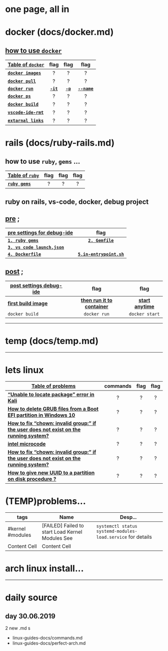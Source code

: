 # one page, all in

# docker (docs/docker.md)

## **[how to use `docker`](docs/docker.md#how-to-use-docker)** 

|  **[Table of `docker`](docs/docker.md#how-to-use-docker)**  | flag | flag | flag |
| --- | :---: | :---: | :---: |
**[`docker images`](docs/docker.md#docker-images)**  | ? | ? | ?
**[`docker pull`](docs/docker.md#docker-pull)**  | ? | ? | ?
**[`docker run`](docs/docker.md#docker-run)**  | **[`-it`](docs/docker.md#-it)**  | **[`-p`](docs/docker.md#-p)**  | **[`--name`](docs/docker.md#--name)**  
**[`docker ps`](docs/docker.md#docker-ps)**  | ? | ? | ?
**[`docker build`](docs/docker.md#docker-build)**  | ? | ? | ?
**[`vscode-ide-rmt`](docs/sample-settings-for-vscode-v2/rails-vscode-v2.md#visual-code-launch-settings)**  | ? | ? | ?
**[`extarnal links`](docs/docker.md#extarnal-links)**  | ? | ? | ?

# rails (docs/ruby-rails.md)

## how to use `ruby`, `gems` ... 

|  **[Table of `ruby`](docs/ruby-rails.md#how-to-use-ruby-gems-)**  | flag | flag | flag |
| --- | :---: | :---: | :---: |
  **[`ruby gems`](docs/ruby-rails.md#gems)**  | ? | ? | ?

## ruby on rails, vs-code, docker, debug project

## **[pre](docs/ruby-rails.md#gems)** ;

|  **[pre settings for debug-ide](docs/ruby-rails.md##project-requirements)**  | flag |
| --- | :---: |
  **[`1. ruby gems`](docs/ruby-rails.md##1-gems)**  |  **[`2. Gemfile`](docs/ruby-rails.md##2-gemfile)**  |
  **[`3. vs code launch.json`](docs/ruby-rails.md##3-vs-code-launchjson-file)**  |  |
  **[`4. Dockerfile`](docs/ruby-rails.md##4-in-dockerfile)**  |  **[`5.in-entrypoint.sh`](docs/ruby-rails.md##5-in-entrypointsh)**  |

## **[post](docs/ruby-rails.md#gems)** ;

|  **[post settings debug-ide](docs/ruby-rails.md##post-syntax-)** | flag | flag |
| --- | :---: | :---: |
**[first build image](docs/ruby-rails.md##build)**  |  **[then run it to container](docs/ruby-rails.md##run)**  | **[start anytime](docs/ruby-rails.md##start)** |
`docker build`  | `docker run`  | `docker start`  |

---

# temp (docs/temp.md)

---

# lets linux

|  **[Table of problems](linux-guides-docs/fixes.md)**  |commands | flag | flag |
| --- | :---: | :---: | :---: |
**[“Unable to locate package” error in Kali](linux-guides-docs/fixes.md#fix-unable-to-locate-package-error-in-kali-linux)**  | ? | ? | ?
**[How to delete GRUB files from a Boot EFI partition in Windows 10](linux-guides-docs/fixes.md#how-to-delete-grub-files-from-a-boot-efi-partition-in-windows-10)**  | ? | ? | ?
**[How to fix “chown: invalid group:” if the user does not exist on the running system?](linux-guides-docs/fixes.md#how-to-fix-chown-invalid-group-if-the-user-does-not-exist-on-the-running-system)**  | ? | ? | ?
**[intel microcode](linux-guides-docs/fixes.md#intel-microcode)**  | ? | ? | ?
**[How to fix “chown: invalid group:” if the user does not exist on the running system?](linux-guides-docs/fixes.md#how-to-fix-chown-invalid-group-if-the-user-does-not-exist-on-the-running-system)**  | ? | ? | ?
**[How to give new UUID to a partition on disk procedure ? ](linux-guides-docs/fixes.md#how-to-give-new-uuid-to-a-partition-on-disk-procedure-)**  | ? | ? | ?

# (TEMP)problems...

|tags | Name  | Desp... |
| ------ | ------------- | ------------- |
|#kernel #modules | [FAILED] Failed to start Load Kernel Modules See | ```systemctl status systemd-modules-load.service```  for details |
| Content Cell  | Content Cell  |

# arch linux install...

---

# daily source

## day 30.06.2019

2 new .md s

* linux-guides-docs/commands.md
* linux-guides-docs/perfect-arch.md
